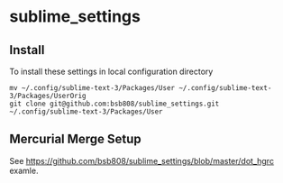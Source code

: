 # sublime_settings

## Install

To install these settings in local configuration directory

```
mv ~/.config/sublime-text-3/Packages/User ~/.config/sublime-text-3/Packages/UserOrig
git clone git@github.com:bsb808/sublime_settings.git ~/.config/sublime-text-3/Packages/User
```

## Mercurial Merge Setup

See https://github.com/bsb808/sublime_settings/blob/master/dot_hgrc examle.
